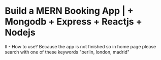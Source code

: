 # Build a MERN Booking App | + Mongodb + Express + Reactjs + Nodejs

II - How to use?
Because the app is not finished so in home page please search with one of these keywords "berlin, london, madrid"
